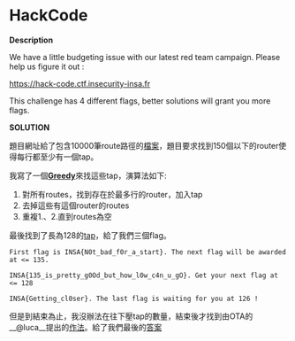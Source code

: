 # HackCode

__Description__

We have a little budgeting issue with our latest red team campaign. Please help us figure it out :

https://hack-code.ctf.insecurity-insa.fr

This challenge has 4 different flags, better solutions will grant you more flags.


__SOLUTION__

題目網址給了包含10000筆route路徑的[檔案](route.txt/)，題目要求找到150個以下的router使得每行都至少有一個tap。

我寫了一個[__Greedy__](route2.py/)來找這些tap，演算法如下:

1. 對所有routes，找到存在於最多行的router，加入tap
2. 去掉這些有這個router的routes
3. 重複1.、2.直到routes為空

最後找到了長為128的[tap](128.txt/)，給了我們三個flag。

```
First flag is INSA{N0t_bad_f0r_a_start}. The next flag will be awarded at <= 135.
```

```
INSA{135_is_pretty_g0Od_but_how_l0w_c4n_u_gO}. Get your next flag at <= 128
```

```
INSA{Getting_cl0ser}. The last flag is waiting for you at 126 !
```

但是到結束為止，我沒辦法在往下壓tap的數量，結束後才找到由OTA的__@luca__提出的[作法](refine.py/)。給了我們最後的[答案](sol126.txt/)
